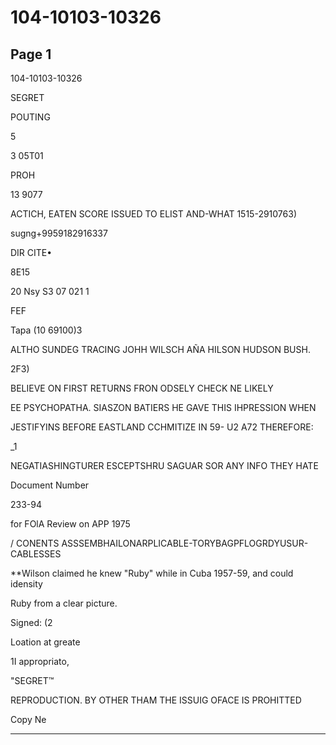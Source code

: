 # 104-10103-10326

## Page 1

104-10103-10326

SEGRET

POUTING

5

3 05T01

PROH

13 9077

ACTICH, EATEN SCORE ISSUED TO ELIST AND-WHAT 1515-2910763)

sugng+9959182916337

DIR CITE•

8E15

20 Nsy S3 07 021 1

FEF

Tapa (10 69100)3

ALTHO SUNDEG TRACING JOHH WILSCH AÑA HILSON HUDSON BUSH.

2F3)

BELIEVE ON FIRST RETURNS FRON ODSELY CHECK NE LIKELY

EE PSYCHOPATHA. SIASZON BATIERS HE GAVE THIS IHPRESSION WHEN

JESTIFYINS BEFORE EASTLAND CCHMITIZE IN 59- U2 A72 THEREFORE:

_1

NEGATIASHINGTURER ESCEPTSHRU SAGUAR SOR ANY INFO THEY HATE

Document Number

233-94

for FOlA Review on APP 1975

/ CONENTS ASSSEMBHAILONARPLICABLE-TORYBAGPFLOGRDYUSUR-CABLESSES

**Wilson claimed he knew "Ruby" while in Cuba 1957-59, and could idensity

Ruby from a clear picture.

Signed: (2

Loation at greate

1I appropriato,

"SEGRET™

REPRODUCTION. BY OTHER THAM THE ISSUIG OFACE IS PROHITTED

Copy Ne

---

